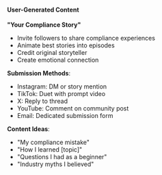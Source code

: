 #### User-Generated Content

**"Your Compliance Story"**

- Invite followers to share compliance experiences
- Animate best stories into episodes
- Credit original storyteller
- Create emotional connection

**Submission Methods**:

- Instagram: DM or story mention
- TikTok: Duet with prompt video
- X: Reply to thread
- YouTube: Comment on community post
- Email: Dedicated submission form

**Content Ideas**:

- "My compliance mistake"
- "How I learned [topic]"
- "Questions I had as a beginner"
- "Industry myths I believed"
